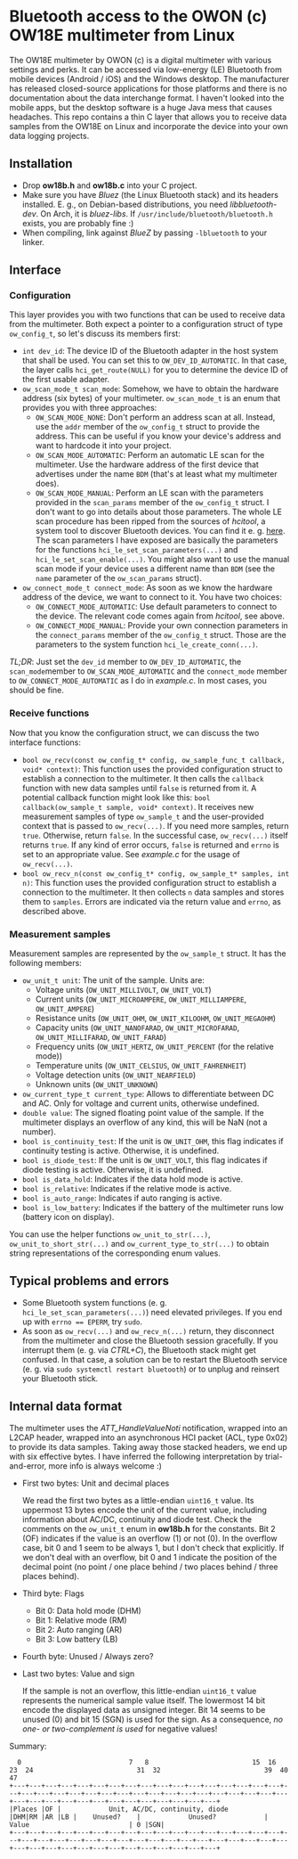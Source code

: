 # Bluetooth access to the OWON (c) OW18E multimeter from Linux

The OW18E multimeter by OWON (c) is a digital multimeter with various settings and perks. It can be accessed via low-energy (LE) Bluetooth from mobile devices (Android / iOS) and the Windows desktop. The manufacturer has released closed-source applications for those platforms and there is no documentation about the data interchange format. I haven't looked into the mobile apps, but the desktop software is a huge Java mess that causes headaches. This repo contains a thin C layer that allows you to receive data samples from the OW18E on Linux and incorporate the device into your own data logging projects.

## Installation

- Drop **ow18b.h** and **ow18b.c** into your C project.
- Make sure you have *Bluez* (the Linux Bluetooth stack) and its headers installed. E. g., on Debian-based distributions, you need *libbluetooth-dev*. On Arch, it is *bluez-libs*. If `/usr/include/bluetooth/bluetooth.h` exists, you are probably fine :)
- When compiling, link against *BlueZ* by passing `-lbluetooth` to your linker.

## Interface

### Configuration

This layer provides you with two functions that can be used to receive data from the multimeter. Both expect a pointer to a configuration struct of type `ow_config_t`, so let's discuss its members first:

- `int dev_id`: The device ID of the Bluetooth adapter in the host system that shall be used. You can set this to `OW_DEV_ID_AUTOMATIC`. In that case, the layer calls `hci_get_route(NULL)` for you to determine the device ID of the first usable adapter.
- `ow_scan_mode_t scan_mode`: Somehow, we have to obtain the hardware address (six bytes) of your multimeter. `ow_scan_mode_t` is an enum that provides you with three approaches:
    - `OW_SCAN_MODE_NONE`: Don't perform an address scan at all. Instead, use the `addr` member of the `ow_config_t` struct to provide the address. This can be useful if you know your device's address and want to hardcode it into your project.
    - `OW_SCAN_MODE_AUTOMATIC`: Perform an automatic LE scan for the multimeter. Use the hardware address of the first device that advertises under the name `BDM` (that's at least what my multimeter does).
    - `OW_SCAN_MODE_MANUAL`: Perform an LE scan with the parameters provided in the `scan_params` member of the `ow_config_t` struct. I don't want to go into details about those parameters. The whole LE scan procedure has been ripped from the sources of *hcitool*, a system tool to discover Bluetooth devices. You can find it e. g. [here](https://github.com/pauloborges/bluez/blob/master/tools/hcitool.c). The scan parameters I have exposed are basically the parameters for the functions `hci_le_set_scan_parameters(...)` and `hci_le_set_scan_enable(...)`. You might also want to use the manual scan mode if your device uses a different name than `BDM` (see the `name` parameter of the `ow_scan_params` struct).
- `ow_connect_mode_t connect_mode`: As soon as we know the hardware address of the device, we want to connect to it. You have two choices:
    - `OW_CONNECT_MODE_AUTOMATIC`: Use default parameters to connect to the device. The relevant code comes again from *hcitool*, see above.
    - `OW_CONNECT_MODE_MANUAL`: Provide your own connection parameters in the `connect_params` member of the `ow_config_t` struct. Those are the parameters to the system function `hci_le_create_conn(...)`.

*TL;DR*: Just set the `dev_id` member to `OW_DEV_ID_AUTOMATIC`, the `scan_mode`member to `OW_SCAN_MODE_AUTOMATIC` and the `connect_mode` member to `OW_CONNECT_MODE_AUTOMATIC` as I do in *example.c*. In most cases, you should be fine.

### Receive functions

Now that you know the configuration struct, we can discuss the two interface functions:

- `bool ow_recv(const ow_config_t* config, ow_sample_func_t callback, void* context)`:
   This function uses the provided configuration struct to establish a connection to the multimeter. It then calls the `callback` function with new data samples until `false` is returned from it. A potential callback function might look like this: `bool callback(ow_sample_t sample, void* context)`. It receives new measurement samples of type `ow_sample_t` and the user-provided context that is passed to `ow_recv(...)`. If you need more samples, return `true`. Otherwise, return `false`.
   In the successful case, `ow_recv(...)` itself returns `true`. If any kind of error occurs, `false` is returned and `errno` is set to an appropriate value.
   See *example.c* for the usage of `ow_recv(...)`.
- `bool ow_recv_n(const ow_config_t* config, ow_sample_t* samples, int n)`:
   This function uses the provided configuration struct to establish a connection to the multimeter. It then collects `n` data samples and stores them to `samples`. Errors are indicated via the return value and `errno`, as described above.

### Measurement samples

Measurement samples are represented by the `ow_sample_t` struct. It has the following members:

- `ow_unit_t unit`: The unit of the sample. Units are:
    - Voltage units (`OW_UNIT_MILLIVOLT`, `OW_UNIT_VOLT`)
    - Current units (`OW_UNIT_MICROAMPERE`, `OW_UNIT_MILLIAMPERE`, `OW_UNIT_AMPERE`)
    - Resistance units (`OW_UNIT_OHM`, `OW_UNIT_KILOOHM`, `OW_UNIT_MEGAOHM`)
    - Capacity units (`OW_UNIT_NANOFARAD`, `OW_UNIT_MICROFARAD`, `OW_UNIT_MILLIFARAD`, `OW_UNIT_FARAD`)
    - Frequency units (`OW_UNIT_HERTZ`, `OW_UNIT_PERCENT` (for the relative mode))
    - Temperature units (`OW_UNIT_CELSIUS`, `OW_UNIT_FAHRENHEIT`)
    - Voltage detection units (`OW_UNIT_NEARFIELD`)
    - Unknown units (`OW_UNIT_UNKNOWN`)
- `ow_current_type_t current_type`: Allows to differentiate between DC and AC. Only for voltage and current units, otherwise undefined.
- `double value`: The signed floating point value of the sample. If the multimeter displays an overflow of any kind, this will be NaN (not a number).
- `bool is_continuity_test`: If the unit is `OW_UNIT_OHM`, this flag indicates if continuity testing is active. Otherwise, it is undefined.
- `bool is_diode_test`: If the unit is `OW_UNIT_VOLT`, this flag indicates if diode testing is active. Otherwise, it is undefined.
- `bool is_data_hold`: Indicates if the data hold mode is active.
- `bool is_relative`: Indicates if the relative mode is active.
- `bool is_auto_range`: Indicates if auto ranging is active.
- `bool is_low_battery`: Indicates if the battery of the multimeter runs low (battery icon on display).

You can use the helper functions `ow_unit_to_str(...)`, `ow_unit_to_short_str(...)` and `ow_current_type_to_str(...)` to obtain string representations of the corresponding enum values.

## Typical problems and errors

- Some Bluetooth system functions (e. g. `hci_le_set_scan_parameters(...)`) need elevated privileges. If you end up with `errno == EPERM`, try `sudo`.
- As soon as `ow_recv(...)` and `ow_recv_n(...)` return, they disconnect from the multimeter and close the Bluetooth session gracefully. If you interrupt them (e. g. via *CTRL+C*), the Bluetooth stack might get confused. In that case, a solution can be to restart the Bluetooth service (e. g. via `sudo systemctl restart bluetooth`) or to unplug and reinsert your Bluetooth stick.

## Internal data format

The multimeter uses the *ATT_HandleValueNoti* notification, wrapped into an L2CAP header, wrapped into an asynchronous HCI packet (ACL, type 0x02) to provide its data samples. Taking away those stacked headers, we end up with six effective bytes. I have inferred the following interpretation by trial-and-error, more info is always welcome :)

- First two bytes: Unit and decimal places

   We read the first two bytes as a little-endian `uint16_t` value. Its uppermost 13 bytes encode the unit of the current value, including information about AC/DC, continuity and diode test. Check the comments on the `ow_unit_t` enum in **ow18b.h** for the constants. Bit 2 (OF) indicates if the value is an overflow (1) or not (0). In the overflow case, bit 0 and 1 seem to be always 1, but I don't check that explicitly. If we don't deal with an overflow, bit 0 and 1 indicate the position of the decimal point (no point / one place behind / two places behind / three places behind).
- Third byte: Flags

    - Bit 0: Data hold mode (DHM)
    - Bit 1: Relative mode (RM)
    - Bit 2: Auto ranging (AR)
    - Bit 3: Low battery (LB)
- Fourth byte: Unused / Always zero?

- Last two bytes: Value and sign

   If the sample is not an overflow, this little-endian `uint16_t` value represents the numerical sample value itself. The lowermost 14 bit encode the displayed data as unsigned integer. Bit 14 seems to be unused (0) and bit 15 (SGN) is used for the sign. As a consequence, *no one- or two-complement is used* for negative values!

Summary:

      0                           7   8                          15  16                          23  24                          31  32                          39  40                          47
    +---+---+---+---+---+---+---+---+---+---+---+---+---+---+---+---+---+---+---+---+---+---+---+---+---+---+---+---+---+---+---+---+---+---+---+---+---+---+---+---+---+---+---+---+---+---+---+---+
    |Places |OF |            Unit, AC/DC, continuity, diode         |DHM|RM |AR |LB |    Unused?    |            Unused?            |                         Value                         | 0 |SGN|
    +---+---+---+---+---+---+---+---+---+---+---+---+---+---+---+---+---+---+---+---+---+---+---+---+---+---+---+---+---+---+---+---+---+---+---+---+---+---+---+---+---+---+---+---+---+---+---+---+
